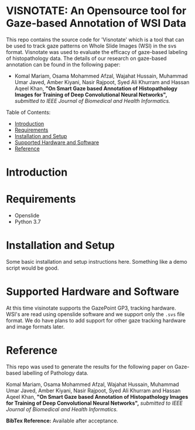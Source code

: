 # VISNOTATE: An Opensource tool for Gaze-based Annotation of WSI Data
This repo contains the source code for 'Visnotate' which is a tool that can be used to track gaze patterns on Whole Slide Images (WSI) in the svs format. Visnotate was used to evaluate the efficacy of gaze-based labeling of histopathology data. The details of our research on gaze-based annotation can be found in the following paper:

* Komal Mariam, Osama Mohammed Afzal, Wajahat Hussain, Muhammad Umar Javed, Amber Kiyani, Nasir Rajpoot, Syed Ali Khurram and Hassan Aqeel Khan, **"On Smart Gaze based Annotation of Histopathology Images for Training of Deep Convolutional Neural Networks",** *submitted to IEEE Journal of Biomedical and Health Informatics.*

Table of Contents:
* [Introduction](#introduction)
* [Requirements](#requirements)
* [Installation and Setup](#installation-and-setup)
* [Supported Hardware and Software](#supported-hardware-and-software)
* [Reference](#reference)

# Introduction

# Requirements
- Openslide
- Python 3.7

# Installation and Setup
Some basic installation and setup instructions here. Something like a demo script would be good.

# Supported Hardware and Software
At this time visinotate supports the GazePoint GP3, tracking hardware. WSI's are read using openslide software and we support only the `.svs` file format. We do have plans to add support for other gaze tracking hardware and image formats later.

# Reference
This repo was used to generate the results for the following paper on Gaze-based labelling of Pathology data. 
   
   Komal Mariam, Osama Mohammed Afzal, Wajahat Hussain, Muhammad Umar Javed, Amber Kiyani, Nasir Rajpoot, Syed Ali Khurram and Hassan Aqeel Khan, **"On Smart Gaze based Annotation of Histopathology Images for Training of Deep Convolutional Neural Networks",** *submitted to IEEE Journal of Biomedical and Health Informatics.*


**BibTex Reference:** Available after acceptance.
